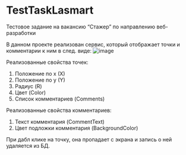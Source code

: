 # TestTaskLasmart
Тестовое задание на вакансию “Стажер” по направлению веб-разработки

В данном проекте реализован сервис, который отображает точки и комментарии к ним в след. виде:
![image](https://github.com/adashable/TestTaskLasmart/assets/130580581/03abe9a3-6795-48e0-813b-d1da6861bc79)

Реализованные свойства точек:
1. Положение по x (X)
2. Положение по y (Y)
3. Радиус (R)
4. Цвет (Color)
5. Список комментариев (Comments)

Реализованные свойства комментариев:
1. Текст комментария (CommentText)
2. Цвет подложки комментария (BackgroundColor)

При дабл клике на точку, она пропадает с экрана и запись о ней удаляется из БД.
